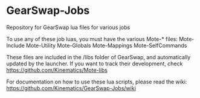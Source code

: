 GearSwap-Jobs
=============

Repository for GearSwap lua files for various jobs

To use any of these job luas, you must have the various Mote-* files:
Mote-Include
Mote-Utility
Mote-Globals
Mote-Mappings
Mote-SelfCommands

These files are included in the /libs folder of GearSwap, and automatically updated by the launcher.  If you want to track their development, check https://github.com/Kinematics/Mote-libs

For documentation on how to use these lua scripts, please read the wiki: https://github.com/Kinematics/GearSwap-Jobs/wiki
